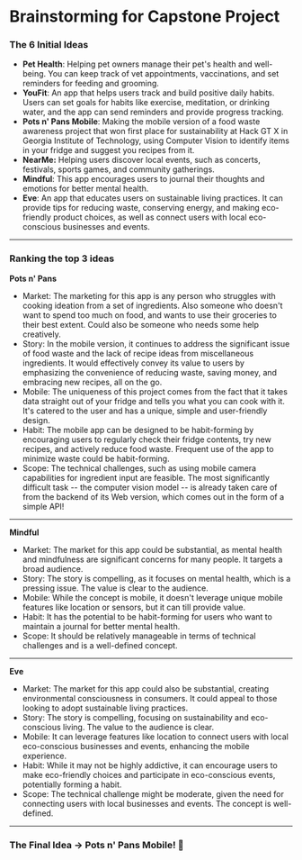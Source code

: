 # Brainstorming for Capstone Project

### The 6 Initial Ideas

- **Pet Health**: Helping pet owners manage their pet's health and well-being. You can keep track of vet appointments, vaccinations, and set reminders for feeding and grooming.
- **YouFit**: An app that helps users track and build positive daily habits. Users can set goals for habits like exercise, meditation, or drinking water, and the app can send reminders and provide progress tracking.
- **Pots n' Pans Mobile**: Making the mobile version of a food waste awareness project that won first place for sustainability at Hack GT X in Georgia Institute of Technology, using Computer Vision to identify items in your fridge and suggest you recipes from it.
- **NearMe:** Helping users discover local events, such as concerts, festivals, sports games, and community gatherings.
- **Mindful**: This app encourages users to journal their thoughts and emotions for better mental health.
- **Eve**: An app that educates users on sustainable living practices. It can provide tips for reducing waste, conserving energy, and making eco-friendly product choices, as well as connect users with local eco-conscious businesses and events.
<hr>

### Ranking the top 3 ideas

**Pots n' Pans**

- Market: The marketing for this app is any person who struggles with cooking ideation from a set of ingredients. Also someone who doesn't want to spend too much on food, and wants to use their groceries to their best extent. Could also be someone who needs some help creatively.
- Story: In the mobile version, it continues to address the significant issue of food waste and the lack of recipe ideas from miscellaneous ingredients. It would effectively convey its value to users by emphasizing the convenience of reducing waste, saving money, and embracing new recipes, all on the go.
- Mobile: The uniqueness of this project comes from the fact that it takes data straight out of your fridge and tells you what you can cook with it. It's catered to the user and has a unique, simple and user-friendly design.
- Habit: The mobile app can be designed to be habit-forming by encouraging users to regularly check their fridge contents, try new recipes, and actively reduce food waste. Frequent use of the app to minimize waste could be habit-forming.
- Scope: The technical challenges, such as using mobile camera capabilities for ingredient input are feasible. The most significantly difficult task -- the computer vision model -- is already taken care of from the backend of its Web version, which comes out in the form of a simple API!
<hr>

**Mindful**

- Market: The market for this app could be substantial, as mental health and mindfulness are significant concerns for many people. It targets a broad audience.
- Story: The story is compelling, as it focuses on mental health, which is a pressing issue. The value is clear to the audience.
- Mobile: While the concept is mobile, it doesn't leverage unique mobile features like location or sensors, but it can till provide value.
- Habit: It has the potential to be habit-forming for users who want to maintain a journal for better mental health.
- Scope: It should be relatively manageable in terms of technical challenges and is a well-defined concept.

<hr>

**Eve**

- Market: The market for this app could also be substantial, creating environmental consciousness in consumers. It could appeal to those looking to adopt sustainable living practices.
- Story: The story is compelling, focusing on sustainability and eco-conscious living. The value to the audience is clear.
- Mobile: It can leverage features like location to connect users with local eco-conscious businesses and events, enhancing the mobile experience.
- Habit: While it may not be highly addictive, it can encourage users to make eco-friendly choices and participate in eco-conscious events, potentially forming a habit.
- Scope: The technical challenge might be moderate, given the need for connecting users with local businesses and events. The concept is well-defined.
<hr>

### The Final Idea $\rightarrow$ Pots n' Pans Mobile! 🎉
